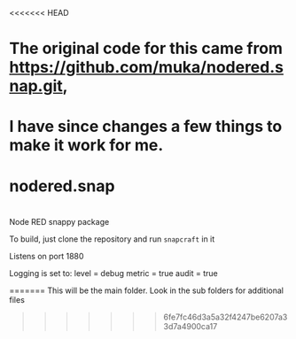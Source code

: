 <<<<<<< HEAD
# The original code for this came from https://github.com/muka/nodered.snap.git,
# I have since changes a few things to make it work for me.
#
# nodered.snap
#
Node RED snappy package

To build, just clone the repository and run `snapcraft` in it

Listens on port 1880

Logging is set to:
level = debug
metric = true
audit = true

=======
This will be the main folder. Look in the sub folders for additional files
>>>>>>> 6fe7fc46d3a5a32f4247be6207a33d7a4900ca17
